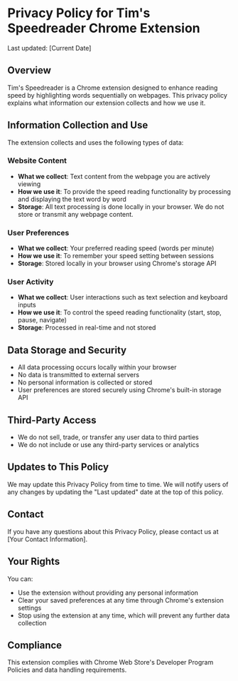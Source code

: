 # Privacy Policy for Tim's Speedreader Chrome Extension

Last updated: [Current Date]

## Overview
Tim's Speedreader is a Chrome extension designed to enhance reading speed by highlighting words sequentially on webpages. This privacy policy explains what information our extension collects and how we use it.

## Information Collection and Use
The extension collects and uses the following types of data:

### Website Content
- **What we collect**: Text content from the webpage you are actively viewing
- **How we use it**: To provide the speed reading functionality by processing and displaying the text word by word
- **Storage**: All text processing is done locally in your browser. We do not store or transmit any webpage content.

### User Preferences
- **What we collect**: Your preferred reading speed (words per minute)
- **How we use it**: To remember your speed setting between sessions
- **Storage**: Stored locally in your browser using Chrome's storage API

### User Activity
- **What we collect**: User interactions such as text selection and keyboard inputs
- **How we use it**: To control the speed reading functionality (start, stop, pause, navigate)
- **Storage**: Processed in real-time and not stored

## Data Storage and Security
- All data processing occurs locally within your browser
- No data is transmitted to external servers
- No personal information is collected or stored
- User preferences are stored securely using Chrome's built-in storage API

## Third-Party Access
- We do not sell, trade, or transfer any user data to third parties
- We do not include or use any third-party services or analytics

## Updates to This Policy
We may update this Privacy Policy from time to time. We will notify users of any changes by updating the "Last updated" date at the top of this policy.

## Contact
If you have any questions about this Privacy Policy, please contact us at [Your Contact Information].

## Your Rights
You can:
- Use the extension without providing any personal information
- Clear your saved preferences at any time through Chrome's extension settings
- Stop using the extension at any time, which will prevent any further data collection

## Compliance
This extension complies with Chrome Web Store's Developer Program Policies and data handling requirements. 